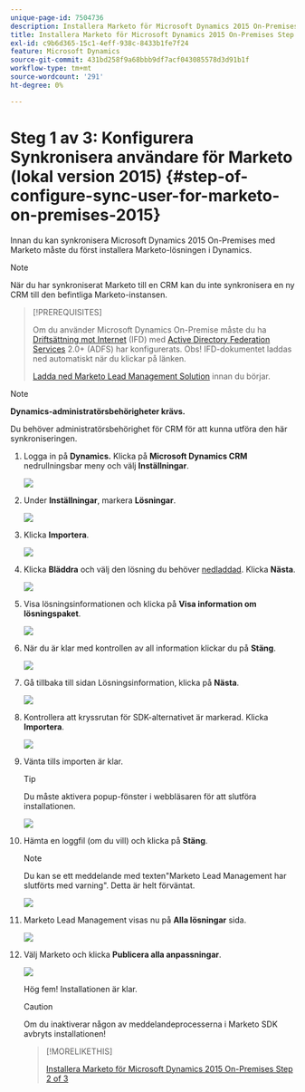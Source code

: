 ```yaml
---
unique-page-id: 7504736
description: Installera Marketo för Microsoft Dynamics 2015 On-Premises Step 1 of 3 - Marketo Docs - produktdokumentation
title: Installera Marketo för Microsoft Dynamics 2015 On-Premises Step 1 of 3
exl-id: c9b6d365-15c1-4eff-938c-8433b1fe7f24
feature: Microsoft Dynamics
source-git-commit: 431bd258f9a68bbb9df7acf043085578d3d91b1f
workflow-type: tm+mt
source-wordcount: '291'
ht-degree: 0%

---
```


# Steg 1 av 3: Konfigurera Synkronisera användare för Marketo (lokal version 2015) {#step-of-configure-sync-user-for-marketo-on-premises-2015}

Innan du kan synkronisera Microsoft Dynamics 2015 On-Premises med Marketo måste du först installera Marketo-lösningen i Dynamics.

>[!NOTE]
>
>När du har synkroniserat Marketo till en CRM kan du inte synkronisera en ny CRM till den befintliga Marketo-instansen.

>[!PREREQUISITES]
>
>Om du använder Microsoft Dynamics On-Premise måste du ha [Driftsättning mot Internet](https://www.microsoft.com/en-us/download/confirmation.aspx?id=41701) (IFD) med [Active Directory Federation Services](https://msdn.microsoft.com/en-us/library/bb897402.aspx) 2.0+ (ADFS) har konfigurerats. Obs! IFD-dokumentet laddas ned automatiskt när du klickar på länken.
>
>[Ladda ned Marketo Lead Management Solution](/help/marketo/product-docs/crm-sync/microsoft-dynamics-sync/sync-setup/download-the-marketo-lead-management-solution.md) innan du börjar.

>[!NOTE]
>
>**Dynamics-administratörsbehörigheter krävs.**
>
>Du behöver administratörsbehörighet för CRM för att kunna utföra den här synkroniseringen.

1. Logga in på **Dynamics.** Klicka på **Microsoft Dynamics CRM** nedrullningsbar meny och välj **Inställningar**.

   ![](assets/image2015-3-19-8-33-29.png)

1. Under **Inställningar**, markera **Lösningar**.

   ![](assets/image2015-3-19-8-33-3.png)

1. Klicka **Importera**.

   ![](assets/image2015-3-19-8-34-8.png)

1. Klicka **Bläddra** och välj den lösning du behöver [nedladdad](/help/marketo/product-docs/crm-sync/microsoft-dynamics-sync/sync-setup/download-the-marketo-lead-management-solution.md). Klicka **Nästa**.

   ![](assets/image2015-3-19-9-20-56.png)

1. Visa lösningsinformationen och klicka på **Visa information om lösningspaket**.

   ![](assets/image2015-11-18-11-12-8.png)

1. När du är klar med kontrollen av all information klickar du på **Stäng**.

   ![](assets/step6.png)

1. Gå tillbaka till sidan Lösningsinformation, klicka på **Nästa**.

   ![](assets/image2015-3-19-9-21-50.png)

1. Kontrollera att kryssrutan för SDK-alternativet är markerad. Klicka **Importera**.

   ![](assets/image2015-3-19-9-19-12.png)

1. Vänta tills importen är klar.

   >[!TIP]
   >
   >Du måste aktivera popup-fönster i webbläsaren för att slutföra installationen.

   ![](assets/image2015-3-11-11-34-9.png)

1. Hämta en loggfil (om du vill) och klicka på **Stäng**.

   >[!NOTE]
   >
   >Du kan se ett meddelande med texten&quot;Marketo Lead Management har slutförts med varning&quot;. Detta är helt förväntat.

   ![](assets/image2015-3-13-9-54-39.png)

1. Marketo Lead Management visas nu på **Alla lösningar** sida.

   ![](assets/image2015-3-19-8-40-38.png)

1. Välj Marketo och klicka **Publicera alla anpassningar**.

   ![](assets/image2015-3-19-8-41-21.png)

   Hög fem! Installationen är klar.

   >[!CAUTION]
   >
   >Om du inaktiverar någon av meddelandeprocesserna i Marketo SDK avbryts installationen!

   >[!MORELIKETHIS]
   >
   >[Installera Marketo för Microsoft Dynamics 2015 On-Premises Step 2 of 3](/help/marketo/product-docs/crm-sync/microsoft-dynamics-sync/sync-setup/connecting-to-legacy-versions/step-2-of-3-set-up-2015.md)
